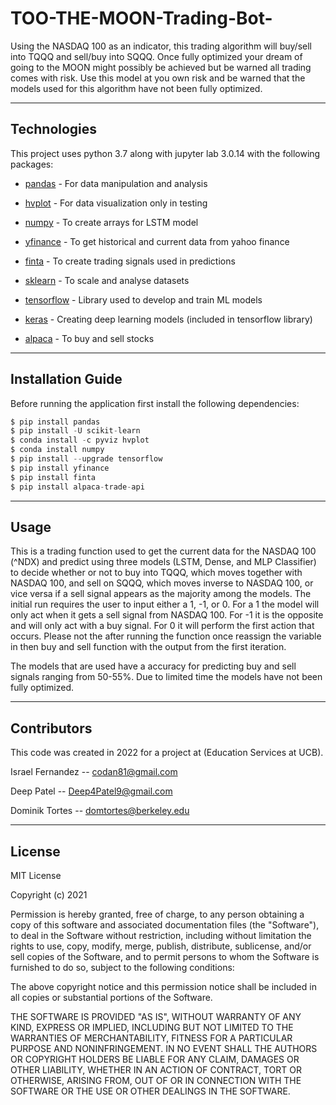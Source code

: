 # TOO-THE-MOON-Trading-Bot-

Using the NASDAQ 100 as an indicator, this trading algorithm will buy/sell into TQQQ and sell/buy into SQQQ. Once fully optimized your dream of going to the MOON might possibly be achieved but be warned all trading comes with risk. Use this model at you own risk and be warned that the models used for this algorithm have not been fully optimized.

---
## Technologies

This project uses python 3.7 along with jupyter lab 3.0.14 with the following packages:


* [pandas](https://github.com/pandas-dev/pandas) - For data manipulation and analysis

* [hvplot](https://hvplot.holoviz.org/) - For data visualization only in testing

* [numpy](https://numpy.org/) - To create arrays for LSTM model

* [yfinance](https://pypi.org/project/yfinance/) - To get historical and current data from yahoo finance

* [finta](https://github.com/peerchemist/finta) - To create trading signals used in predictions

* [sklearn](https://scikit-learn.org/stable/) - To scale and analyse datasets

* [tensorflow](https://www.tensorflow.org/) - Library used to develop and train ML models

* [keras](https://keras.io/) - Creating deep learning models (included in tensorflow library)

* [alpaca](https://pypi.org/project/alpaca-trade-api/) - To buy and sell stocks

---
## Installation Guide

Before running the application first install the following dependencies:

```python
$ pip install pandas
$ pip install -U scikit-learn
$ conda install -c pyviz hvplot
$ conda install numpy
$ pip install --upgrade tensorflow
$ pip install yfinance
$ pip install finta
$ pip install alpaca-trade-api

```

---
## Usage

This is a trading function used to get the current data for the NASDAQ 100 (^NDX) and predict using three models (LSTM, Dense, and MLP Classifier) to decide whether or not to buy into TQQQ, which moves together with NASDAQ 100, and sell on SQQQ, which moves inverse to NASDAQ 100, or vice versa if a sell signal appears as the majority among the models. The initial run requires the user to input either a 1, -1, or 0. For a 1 the model will only act when it gets a sell signal from NASDAQ 100. For -1 it is the opposite and will only act with a buy signal. For 0 it will perform the first action that occurs. Please not the after running the function once reassign the variable in then buy and sell function with the output from the first iteration.

The models that are used have a accuracy for predicting buy and sell signals ranging from 50-55%. Due to limited time the models have not been fully optimized. 

---
## Contributors
This code was created in 2022 for a project at (Education Services at UCB). 

Israel Fernandez -- codan81@gmail.com

Deep Patel -- Deep4Patel9@gmail.com

Dominik Tortes -- domtortes@berkeley.edu

---
## License
MIT License

Copyright (c) 2021  

Permission is hereby granted, free of charge, to any person obtaining a copy
of this software and associated documentation files (the "Software"), to deal
in the Software without restriction, including without limitation the rights
to use, copy, modify, merge, publish, distribute, sublicense, and/or sell
copies of the Software, and to permit persons to whom the Software is
furnished to do so, subject to the following conditions:

The above copyright notice and this permission notice shall be included in all
copies or substantial portions of the Software.

THE SOFTWARE IS PROVIDED "AS IS", WITHOUT WARRANTY OF ANY KIND, EXPRESS OR
IMPLIED, INCLUDING BUT NOT LIMITED TO THE WARRANTIES OF MERCHANTABILITY,
FITNESS FOR A PARTICULAR PURPOSE AND NONINFRINGEMENT. IN NO EVENT SHALL THE
AUTHORS OR COPYRIGHT HOLDERS BE LIABLE FOR ANY CLAIM, DAMAGES OR OTHER
LIABILITY, WHETHER IN AN ACTION OF CONTRACT, TORT OR OTHERWISE, ARISING FROM,
OUT OF OR IN CONNECTION WITH THE SOFTWARE OR THE USE OR OTHER DEALINGS IN THE
SOFTWARE.
